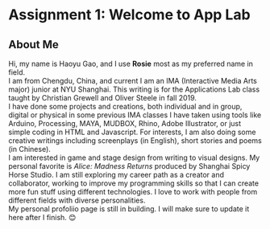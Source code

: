 # Assignment 1: Welcome to App Lab
## About Me

Hi, my name is Haoyu Gao, and I use **Rosie** most as my preferred name in field.\
I am from Chengdu, China, and current I am an IMA (Interactive Media Arts major) junior at NYU Shanghai. This writing is for the Applications Lab class taught by Christian Grewell and Oliver Steele in fall 2019.\
I have done some projects and creations, both individual and in group, digital or physical in some previous IMA classes I have taken using tools like Arduino, Processing, MAYA, MUDBOX, Rhino, Adobe Illustrator, or just simple coding in HTML and Javascript. For interests, I am also doing some creative writings including screenplays (in English), short stories and poems (in Chinese). \
I am interested in game and stage design from writing to visual designs. My personal favorite is *Alice: Madness Returns* produced by Shanghai Spicy Horse Studio. I am still exploring my career path as a creator and collaborator, working to improve my programming skills so that I can create more fun stuff using different technologies. I love to work with people from different fields with diverse personalities.\
My personal profoliio page is still in building. I will make sure to update it here after I finish. :blush:
